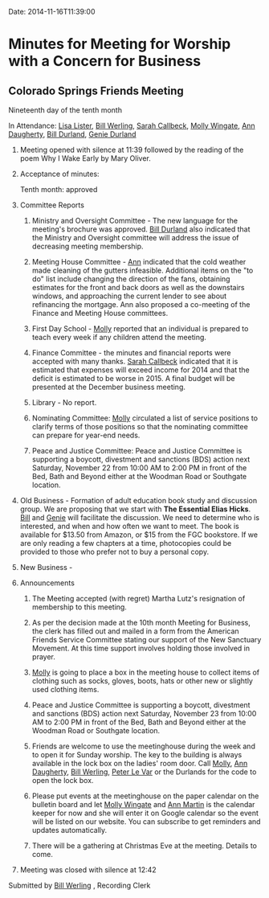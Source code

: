 Date: 2014-11-16T11:39:00

[AnnDaugherty]: /Friends/AnnDaugherty
[AnnMartin]: /Friends/AnnGrantMartin
[BillWerling]: /Friends/BillWerling
[BillDurland]: /Friends/BillDurland
[GenieDurland]: /Friends/GenieDurland
[JeremyNelson]: /Friends/JeremyNelson
[JohnGallagher]: /Friends/JohnGallagher
[LisaLister]: /Friends/LisaLister
[NancyAndrew]: /Friends/NancyAndrew
[MollyWingate]: /Friends/MollyWingate
[PeterLeVar]: /Friends/PeterLeVar
[PhilFriesen]: /Friends/PhilFriesen
[SarahCallbeck]: /Friends/SarahCallbeck

# Minutes for Meeting for Worship with a Concern for Business
## Colorado Springs Friends Meeting

Nineteenth day of the tenth month

In Attendance: [Lisa Lister][LisaLister], [Bill Werling][BillWerling], [Sarah Callbeck][SarahCallbeck], 
[Molly Wingate][MollyWingate], [Ann Daugherty][AnnDaugherty], [Bill Durland][BillDurland], 
[Genie Durland][GenieDurland]

1.  Meeting opened with silence at 11:39 followed by the reading of the poem 
    Why I Wake Early by Mary Oliver.

2.  Acceptance of minutes:

    Tenth month: approved 

3.  Committee Reports

    1.  Ministry and Oversight Committee - The new language for the meeting's 
        brochure was approved. [Bill Durland][BillDurland] also indicated that the 
        Ministry and Oversight committee will address the issue of decreasing meeting 
        membership.

    2.  Meeting House Committee - [Ann][AnnDaugherty] indicated that the cold weather 
        made cleaning of the gutters infeasible.  Additional items on the "to do" list include changing the 
        direction of the fans, obtaining estimates for the front and back doors as well as 
        the downstairs windows,  and approaching the current lender to see about 
        refinancing the mortgage.  Ann also proposed a co-meeting of the Finance and 
        Meeting House committees. 

    3.  First Day School - [Molly][MollyWingate] reported that an individual is prepared to teach every 
        week if any children attend the meeting.

    4.  Finance Committee - the minutes and financial reports were accepted with many 
        thanks. [Sarah Callbeck][SarahCallbeck] indicated that it is estimated that expenses will exceed 
        income for 2014 and that the deficit is estimated to be worse in 2015.  A final 
        budget will be presented at the December business meeting.

    5.  Library - No report.

    6.  Nominating Committee: [Molly][MollyWingate] circulated a list of service positions to clarify 
        terms of those positions so that the nominating committee can prepare for year-end needs.

    7.  Peace and Justice Committee: Peace and Justice Committee is supporting a 
        boycott, divestment and sanctions (BDS) action next Saturday, November 22 
        from 10:00 AM to 2:00 PM in front of the Bed, Bath and Beyond either at the 
        Woodman Road or Southgate location. 

2.  Old Business - Formation of adult education book study and discussion group.  We are 
    proposing that we start with **The Essential Elias Hicks**.  [Bill][BillDurland] and 
    [Genie][GenieDurland] will facilitate the discussion.  We need to determine who is 
    interested, and when and how often we want to meet.  The book is available for $13.50 
    from Amazon, or $15 from the FGC bookstore.  If we are only reading a few chapters at a 
    time, photocopies could be provided to those who prefer not to buy a personal copy.

3.  New Business -

4.  Announcements

    1.  The Meeting accepted (with regret) Martha Lutz's resignation of membership to 
        this meeting.

    2.  As per the decision made at the 10th month Meeting for Business, the clerk has 
        filled out and mailed in a form from the American Friends Service Committee 
        stating our support of the New Sanctuary Movement.  At this time support involves 
        holding those involved in prayer.  

    3.  [Molly][MollyWingate] is going to place a box in the meeting house to collect items of clothing 
        such as socks, gloves, boots, hats or other new or slightly used clothing items.

    4.  Peace and Justice Committee is supporting a boycott, divestment and sanctions 
        (BDS) action next Saturday, November 23 from 10:00 AM to 2:00 PM in front of 
        the Bed, Bath and Beyond either at the Woodman Road or Southgate location.

    5.  Friends are welcome to use the meetinghouse during the week and to open it for 
        Sunday worship. The key to the building is always available in the lock box on 
        the ladies' room door. Call [Molly][MollyWingate], [Ann Daugherty][AnnDaugherty], 
        [Bill Werling][BillWerling], [Peter Le Var][PeterLeVar] or 
        the Durlands for the code to open the lock box.

    6.  Please put events at the meetinghouse on the paper calendar on the bulletin board 
        and let [Molly Wingate][MollyWingate] and [Ann Martin][AnnMartin] is the calendar 
        keeper for now and she will enter it on Google calendar so the event will be listed on 
        our website.  You can subscribe to get reminders and updates automatically.

    7.  There will be a gathering at Christmas Eve at the meeting.  Details to come.   

5. Meeting was closed with silence at 12:42

Submitted by [Bill Werling][BillWerling] , Recording Clerk
